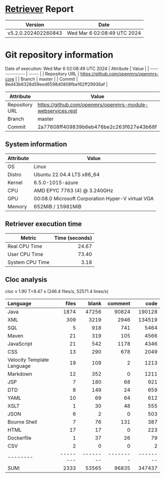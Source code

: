 # [Retriever](https://github.com/PalladioSimulator/Palladio-ReverseEngineering-Retriever) Report
| Version | Date |
| ------- | ---- |
| v5.2.0.202402260843 | Wed Mar  6 02:08:49 UTC 2024 |

# Git repository information
Date of execution: Wed Mar  6 02:08:49 UTC 2024
|    Attribute   | Value |
| -------------- | ----- |
| Repository URL | https://github.com/openmrs/openmrs-core |
| Branch         | master |
| Commit         | 8ed43b6328d59eed6598d0808fbe162ff29936af |

|    Attribute   | Value |
| -------------- | ----- |
| Repository URL | https://github.com/openmrs/openmrs-module-webservices.rest |
| Branch         | master |
| Commit         | 2a77608ff409839b6eb476be2c263f627e43b68f |


## System information
| Attribute | Value |
| --------- | ----- |
| OS | Linux  |
| Distro | Ubuntu 22.04.4 LTS x86_64  |
| Kernel | 6.5.0-1015-azure  |
| CPU | AMD EPYC 7763 (4) @ 3.240GHz  |
| GPU | 00:08.0 Microsoft Corporation Hyper-V virtual VGA  |
| Memory | 652MiB / 15981MiB  |

## Retriever execution time
| Metric | Time (seconds) |
| --- | ---: |
| Real CPU Time | 24.67 |
| User CPU Time | 73.40 |
| System CPU Time | 3.18 |
<!--
Explainations:
- __Real CPU Time__: actual time the command has run (can be less than total time spent in user and system mode for multi-threaded processes)
- __User CPU Time__: time the command has spent running in user mode
- __System CPU Time__: time the command has spent running in system or kernel mode
-->

## Cloc analysis
cloc v 1.90  T=9.47 s (246.4 files/s, 52571.4 lines/s)

Language|files|blank|comment|code
:-------|-------:|-------:|-------:|-------:
Java|1874|47256|90824|190128
XML|309|3219|2946|134519
SQL|5|918|741|5464
Maven|21|319|105|4566
JavaScript|21|542|1178|4346
CSS|13|290|678|2049
Velocity Template Language|19|109|2|1213
Markdown|12|352|0|1211
JSP|7|180|68|921
DTD|8|149|24|659
YAML|10|69|64|612
XSLT|1|30|48|555
JSON|6|2|0|503
Bourne Shell|7|76|131|387
HTML|17|17|0|223
Dockerfile|1|37|26|79
CSV|2|0|0|2
--------|--------|--------|--------|--------
SUM:|2333|53565|96835|347437

